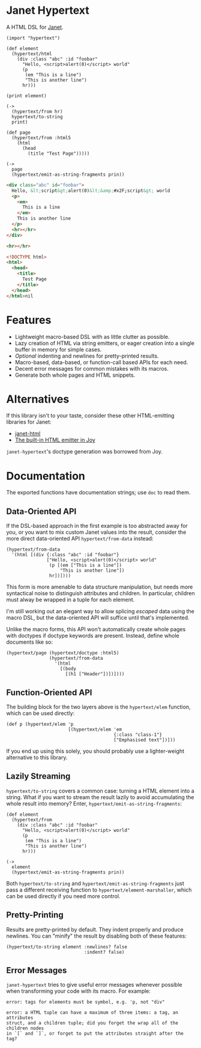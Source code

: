 # Janet Hypertext

A HTML DSL for [Janet](https://janet-lang.org/).

```janet
(import "hypertext")

(def element
  (hypertext/html
    (div :class "abc" :id "foobar"
      "Hello, <script>alert(0)</script> world"
      (p
       (em "This is a line")
       "This is another line")
      hr)))

(print element)

(->
  (hypertext/from hr)
  hypertext/to-string
  print)

(def page
  (hypertext/from :html5
    (html
      (head
        (title "Test Page")))))

(->
  page
  (hypertext/emit-as-string-fragments prin))
```
```html
<div class="abc" id="foobar">
  Hello, &lt;script&gt;alert(0)&lt;&amp;#x2F;script&gt; world
  <p>
    <em>
      This is a line
    </em>
    This is another line
  </p>
  <hr></hr>
</div>

<hr></hr>

<!DOCTYPE html>
<html>
  <head>
    <title>
      Test Page
    </title>
  </head>
</html>nil
```

# Features

* Lightweight macro-based DSL with as little clutter as possible.
* Lazy creation of HTML via string emitters, or eager creation into a single
  buffer in memory for simple cases.
* _Optional_ indenting and newlines for pretty-printed results.
* Macro-based, data-based, or function-call based APIs for each need.
* Decent error messages for common mistakes with its macros.
* Generate both whole pages and HTML snippets.

# Alternatives

If this library isn't to your taste, consider these other HTML-emitting
libraries for Janet:

* [janet-html](https://github.com/brandonchartier/janet-html)
* [The built-in HTML emitter in Joy](https://github.com/joy-framework/joy)

`janet-hypertext`'s doctype generation was borrowed from Joy.

# Documentation

The exported functions have documentation strings; use `doc` to read them.

## Data-Oriented API

If the DSL-based approach in the first example is too abstracted away for you,
or you want to mix custom Janet values into the result, consider the more direct
data-oriented API `hypertext/from-data` instead:

```janet
(hypertext/from-data
  '(html [(div {:class "abc" :id "foobar"}
               ["Hello, <script>alert(0)</script> world"
                (p [(em ["This is a line"])
                    "This is another line"])
                hr])])))
```

This form is more amenable to data structure manipulation, but needs more
syntactical noise to distinguish attributes and children. In particular,
children must alway be wrapped in a tuple for each element.

I'm still working out an elegant way to allow splicing _escaped_ data using the
macro DSL, but the data-oriented API will suffice until that's implemented.

Unlike the macro forms, this API won't automatically create whole pages with
doctypes if doctype keywords are present. Instead, define whole documents like
so:

```
(hypertext/page (hypertext/doctype :html5)
                (hypertext/from-data
                  '(html
                    [(body
                      [(h1 ["Header"])])])))
```

## Function-Oriented API

The building block for the two layers above is the `hypertext/elem` function,
which can be used directly:

```
(def p (hypertext/elem 'p
                       [(hypertext/elem 'em
                                        {:class "class-1"}
                                        ["Emphasised text"])]))
```

If you end up using this solely, you should probably use a lighter-weight
alternative to this library.

## Lazily Streaming

`hypertext/to-string` covers a common case: turning a HTML element into a
string. What if you want to stream the result lazily to avoid accumulating the
whole result into memory? Enter, `hypertext/emit-as-string-fragments`:

```janet
(def element
  (hypertext/from
    (div :class "abc" :id "foobar"
      "Hello, <script>alert(0)</script> world"
      (p
       (em "This is a line")
       "This is another line")
      hr)))

(->
  element
  (hypertext/emit-as-string-fragments prin))
```

Both `hypertext/to-string` and `hypertext/emit-as-string-fragments` just
pass a different receiving function to `hypertext/element-marshaller`, which can
be used directly if you need more control.

## Pretty-Printing

Results are pretty-printed by default. They indent properly and produce
newlines. You can "minify" the result by disabling both of these features:

```
(hypertext/to-string element :newlines? false
                             :indent? false)
```

## Error Messages

`janet-hypertext` tries to give useful error messages whenever possible when
transforming your code with its macro. For example:

```
error: tags for elements must be symbol, e.g. 'p, not "div"
```

```
error: a HTML tuple can have a maximum of three items: a tag, an attributes
struct, and a children tuple; did you forget the wrap all of the children nodes
in `[` and `]`, or forget to put the attributes straight after the tag?
```

